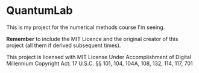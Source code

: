 # QuantumLab
This is my project for the numerical methods course I'm seeing.

**Remember** to include the MIT Licence and the original creator of this project (all them if derived subsequent times).

This project is licensed with MIT License
Under Accomplishment of Digital Millennium Copyright Act: 17 U.S.C. §§ 101, 104, 104A, 108, 132, 114, 117, 701

